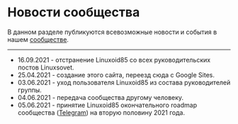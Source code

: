# Новости сообщества

В данном разделе публикуются всевозможные новости и события в нашем [сообществе](https://t.me/linuxsovet).

***
* 16.09.2021 - отстранение Linuxoid85 со всех руководительских постов Linuxsovet.
* 25.04.2021 - создание этого сайта, переезд сюда с Google Sites.
* 03.06.2021 - уход пользователя Linuxoid85 из состава руководителей группы.
* 04.06.2021 - передача сообщества другому человеку.
* 05.06.2021 - принятие Linuxoid85 окончательного roadmap сообщества ([Telegram](https://t.me/linuxsovet)) на вторую половину 2021 года.
